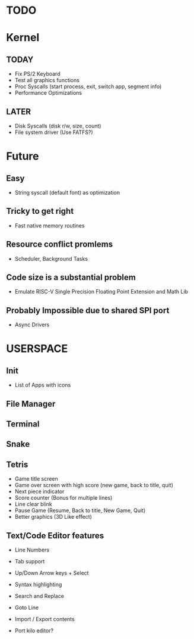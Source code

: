 # TODO

# Kernel

## TODAY
- Fix PS/2 Keyboard
- Test all graphics functions
- Proc Syscalls (start process, exit, switch app, segment info)
- Performance Optimizations

## LATER
- Disk Syscalls (disk r/w, size, count)
- File system driver (Use FATFS?)

# Future

## Easy
- String syscall (default font) as optimization

## Tricky to get right
- Fast native memory routines

## Resource conflict promlems
- Scheduler, Background Tasks

## Code size is a substantial problem
- Emulate RISC-V Single Precision Floating Point Extension and Math Lib

## Probably Impossible due to shared SPI port
- Async Drivers

# USERSPACE

## Init
- List of Apps with icons

## File Manager
## Terminal
## Snake

## Tetris
- Game title screen
- Game over screen with high score (new game, back to title, quit)
- Next piece indicator
- Score counter (Bonus for multiple lines)
- Line clear blink
- Pause Game (Resume, Back to title, New Game, Quit)
- Better graphics (3D Like effect)

## Text/Code Editor features
- Line Numbers
- Tab support
- Up/Down Arrow keys + Select
- Syntax highlighting
- Search and Replace
- Goto Line
- Import / Export contents

- Port kilo editor?
